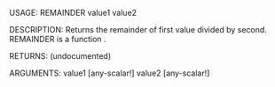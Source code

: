 USAGE:
     REMAINDER value1 value2 

DESCRIPTION:
     Returns the remainder of first value divided by second.
     REMAINDER is a function .

RETURNS:
    (undocumented)

ARGUMENTS:
    value1 [any-scalar!]
    value2 [any-scalar!]
